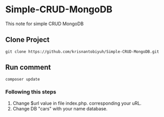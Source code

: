 # Simple-CRUD-MongoDB
This note for simple CRUD MongoDB

## Clone Project
```git clone https://github.com/krisnantobiyuh/Simple-CRUD-MongoDB.git```

## Run comment
```composer update```

### Following this steps
1. Change $url value in file index.php. corresponding your uRL.
2. Change DB "cars" with your name database.

